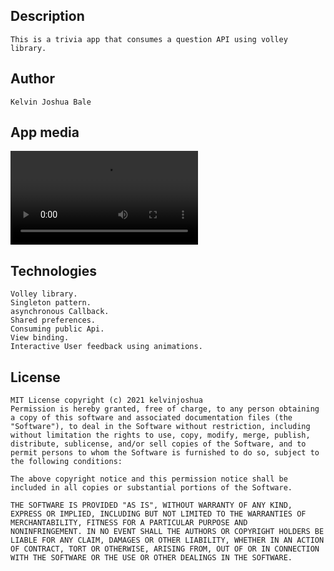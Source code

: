 ## Description
    This is a trivia app that consumes a question API using volley library.
## Author
    Kelvin Joshua Bale
    
## App media
   <video src= "https://user-images.githubusercontent.com/60692205/144231621-a5fda760-568f-4c9a-a9a4-2a9f990214b8.mp4" controls></videos>
   ![Demo](https://user-images.githubusercontent.com/60692205/144231621-a5fda760-568f-4c9a-a9a4-2a9f990214b8.mp4)
## Technologies
    Volley library.
    Singleton pattern.
    asynchronous Callback.
    Shared preferences.
    Consuming public Api.
    View binding.
    Interactive User feedback using animations.
    
## License
    MIT License copyright (c) 2021 kelvinjoshua
    Permission is hereby granted, free of charge, to any person obtaining
    a copy of this software and associated documentation files (the
    "Software"), to deal in the Software without restriction, including
    without limitation the rights to use, copy, modify, merge, publish,
    distribute, sublicense, and/or sell copies of the Software, and to
    permit persons to whom the Software is furnished to do so, subject to
    the following conditions:
    
    The above copyright notice and this permission notice shall be
    included in all copies or substantial portions of the Software.
    
    THE SOFTWARE IS PROVIDED "AS IS", WITHOUT WARRANTY OF ANY KIND,
    EXPRESS OR IMPLIED, INCLUDING BUT NOT LIMITED TO THE WARRANTIES OF
    MERCHANTABILITY, FITNESS FOR A PARTICULAR PURPOSE AND
    NONINFRINGEMENT. IN NO EVENT SHALL THE AUTHORS OR COPYRIGHT HOLDERS BE
    LIABLE FOR ANY CLAIM, DAMAGES OR OTHER LIABILITY, WHETHER IN AN ACTION
    OF CONTRACT, TORT OR OTHERWISE, ARISING FROM, OUT OF OR IN CONNECTION
    WITH THE SOFTWARE OR THE USE OR OTHER DEALINGS IN THE SOFTWARE.    
    